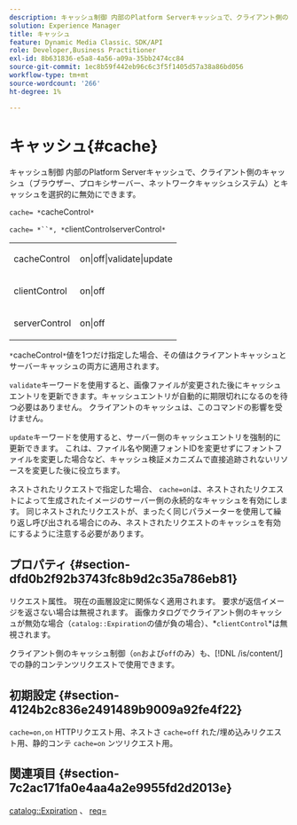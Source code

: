```yaml
---
description: キャッシュ制御 内部のPlatform Serverキャッシュで、クライアント側のキャッシュ（ブラウザー、プロキシサーバー、ネットワークキャッシュシステム）とキャッシュを選択的に無効にできます。
solution: Experience Manager
title: キャッシュ
feature: Dynamic Media Classic、SDK/API
role: Developer,Business Practitioner
exl-id: 8b631836-e5a8-4a56-a09a-35bb2474cc84
source-git-commit: 1ec8b59f442eb96c6c3f5f1405d57a38a86bd056
workflow-type: tm+mt
source-wordcount: '266'
ht-degree: 1%

---
```


# キャッシュ{#cache}

キャッシュ制御 内部のPlatform Serverキャッシュで、クライアント側のキャッシュ（ブラウザー、プロキシサーバー、ネットワークキャッシュシステム）とキャッシュを選択的に無効にできます。

`cache= *`cacheControl`*`

`cache= *``*, *`clientControlserverControl`*`

<table id="simpletable_70ACECAEA02F400C83B598FA13F1D00B"> 
 <tr class="strow"> 
  <td class="stentry"> <p><span class="codeph"> <span class="varname"> cacheControl</span></span> </p> </td> 
  <td class="stentry"> <p><span class="codeph"> on|off|validate|update</span> </p> </td> 
 </tr> 
 <tr class="strow"> 
  <td class="stentry"> <p><span class="codeph"> <span class="varname"> clientControl</span></span> </p></td> 
  <td class="stentry"> <p><span class="codeph"> on|off</span> </p></td> 
 </tr> 
 <tr class="strow"> 
  <td class="stentry"> <p><span class="codeph"> <span class="varname"> serverControl</span></span> </p></td> 
  <td class="stentry"> <p><span class="codeph"> on|off</span> </p></td> 
 </tr> 
</table>

`*`cacheControl`*`値を1つだけ指定した場合、その値はクライアントキャッシュとサーバーキャッシュの両方に適用されます。

`validate`キーワードを使用すると、画像ファイルが変更された後にキャッシュエントリを更新できます。キャッシュエントリが自動的に期限切れになるのを待つ必要はありません。 クライアントのキャッシュは、このコマンドの影響を受けません。

`update`キーワードを使用すると、サーバー側のキャッシュエントリを強制的に更新できます。 これは、ファイル名や関連フォントIDを変更せずにフォントファイルを変更した場合など、キャッシュ検証メカニズムで直接追跡されないリソースを変更した後に役立ちます。

ネストされたリクエストで指定した場合、 `cache=on`は、ネストされたリクエストによって生成されたイメージのサーバー側の永続的なキャッシュを有効にします。 同じネストされたリクエストが、まったく同じパラメーターを使用して繰り返し呼び出される場合にのみ、ネストされたリクエストのキャッシュを有効にするように注意する必要があります。

## プロパティ {#section-dfd0b2f92b3743fc8b9d2c35a786eb81}

リクエスト属性。 現在の画層設定に関係なく適用されます。 要求が返信イメージを返さない場合は無視されます。 画像カタログでクライアント側のキャッシュが無効な場合（`catalog::Expiration`の値が負の場合）、*`clientControl`*は無視されます。

クライアント側のキャッシュ制御（`on`および`off`のみ）も、[!DNL /is/content/]での静的コンテンツリクエストで使用できます。

## 初期設定 {#section-4124b2c836e2491489b9009a92fe4f22}

`cache=on,on` HTTPリクエスト用、ネストさ `cache=off` れた/埋め込みリクエスト用、静的コンテ `cache=on` ンツリクエスト用。

## 関連項目 {#section-7c2ac171fa0e4aa4a2e9955fd2d2013e}

[catalog::Expiration](../../../../../is-api/image-catalog/image-serving-api-ref/c-image-catalog-reference/c-image-svg-data-reference/c-image-data-reference/r-expiration-cat.md#reference-a7afd668ecbb4d2da65d86259aa6a28a) 、 [req=](../../../../../is-api/http-ref/image-serving-api-ref/c-http-protocol-reference/c-command-reference/r-req/r-req.md#reference-907cdb4a97034db7ad94695f25552e76)
